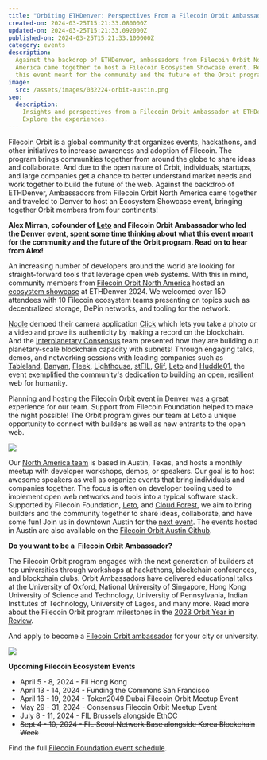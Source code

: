 ```yaml
---
title: "Orbiting ETHDenver: Perspectives From a Filecoin Orbit Ambassador"
created-on: 2024-03-25T15:21:33.080000Z
updated-on: 2024-03-25T15:21:33.092000Z
published-on: 2024-03-25T15:21:33.100000Z
category: events
description:
  Against the backdrop of ETHDenver, ambassadors from Filecoin Orbit North
  America came together to host a Filecoin Ecosystem Showcase event. Read about what
  this event meant for the community and the future of the Orbit program.
image:
  src: /assets/images/032224-orbit-austin.png
seo:
  description:
    Insights and perspectives from a Filecoin Orbit Ambassador at ETHDenver.
    Explore the experiences.
---
```


Filecoin Orbit is a global community that organizes events, hackathons, and other initiatives to increase awareness and adoption of Filecoin. The program brings communities together from around the globe to share ideas and collaborate. And due to the open nature of Orbit, individuals, startups, and large companies get a chance to better understand market needs and work together to build the future of the web. Against the backdrop of ETHDenver, Ambassadors from Filecoin Orbit North America came together and traveled to Denver to host an Ecosystem Showcase event, bringing together Orbit members from four continents!

**Alex Mirran, cofounder of [Leto](https://leto.gg) and Filecoin Orbit Ambassador who led the Denver event, spent some time thinking about what this event meant for the community and the future of the Orbit program. Read on to hear from Alex!**

An increasing number of developers around the world are looking for straight-forward tools that leverage open web systems. With this in mind, community members from [Filecoin Orbit North America](https://austinorbit.io) hosted an [ecosystem showcase](https://twitter.com/austin_orbit/status/1760893603314811024) at ETHDenver 2024. We welcomed over 150 attendees with 10 Filecoin ecosystem teams presenting on topics such as decentralized storage, DePin networks, and tooling for the network.

[Nodle](https://www.nodle.com/) demoed their camera application [Click](https://clickapp.com/) which lets you take a photo or a video and prove its authenticity by making a record on the blockchain. And the [Interplanetary Consensus](https://www.ipc.space/) team presented how they are building out planetary-scale blockchain capacity with subnets! Through engaging talks, demos, and networking sessions with leading companies such as [Tableland](https://tableland.xyz/), [Banyan](https://banyan.computer/), [Fleek](https://fleek.co/), [Lighthouse](https://www.lighthouse.storage/), [stFIL](https://stfil.io/#/), [Glif](https://www.glif.io/en), [Leto](https://leto.gg) and [Huddle01](https://huddle01.com/), the event exemplified the community's dedication to building an open, resilient web for humanity.

Planning and hosting the Filecoin Orbit event in Denver was a great experience for our team. Support from Filecoin Foundation helped to make the night possible! The Orbit program gives our team at Leto a unique opportunity to connect with builders as well as new entrants to the open web.

![](https://lh7-us.googleusercontent.com/eT7EAmIj2qscVzZFHiPPi4E2-Zy7CBF4TAEw-JKnhtWOGWrHQF_4pRKp2Tb_5xyi5Wi2eJqxdv_mdk8kMg-wbkL5srvgKooHLoMVoKQNM2VnXnhKvltlnLOC5g86sQ_W8E2U-Xe_eErWrV8xNagQMII)

Our [North America team](https://austinorbit.io) is based in Austin, Texas, and hosts a monthly meetup with developer workshops, demos, or speakers. Our goal is to host awesome speakers as well as organize events that bring individuals and companies together. The focus is often on developer tooling used to implement open web networks and tools into a typical software stack. Supported by Filecoin Foundation, [Leto](https://leto.gg/), and [Cloud Forest](https://cloudforest.cloud/), we aim to bring builders and the community together to share ideas, collaborate, and have some fun! Join us in downtown Austin for the [next event](https://www.meetup.com/austin-filecoin-orbit-meetup-group/). The events hosted in Austin are also available on the [Filecoin Orbit Austin Github](https://github.com/Filecoin-Orbit-Austin).

**Do you want to be a  Filecoin Orbit Ambassador?**

The Filecoin Orbit program engages with the next generation of builders at top universities through workshops at hackathons, blockchain conferences, and blockchain clubs. Orbit Ambassadors have delivered educational talks at the University of Oxford, National University of Singapore, Hong Kong University of Science and Technology, University of Pennsylvania, Indian Institutes of Technology, University of Lagos, and many more. Read more about the Filecoin Orbit program milestones in the [2023 Orbit Year in Review](https://fil.org/events/).

And apply to become a [Filecoin Orbit ambassador](https://airtable.com/appAGdqyYrqoFNuPI/shrKrbPOdxGNnMM9C) for your city or university.

![](https://lh7-us.googleusercontent.com/lPGlGnds3qGCC9ZGjFICk93WO83EdB6_zBjGF6Ct-sVcL43NOV0r_OLxEXNcWxgfOE0nzHtJ7rlEMSiUKKAss0ZBtATXmr8oQ-UuSXV-ASuOCHLbwPjhgOO6eNFuk-WgELAvJhzdvrE5NscWbgwgdbM)![]()

**Upcoming Filecoin Ecosystem Events**

- April 5 - 8, 2024 - Fil Hong Kong
- April 13 - 14, 2024 - Funding the Commons San Francisco
- April 16 - 19, 2024 - Token2049 Dubai Filecoin Orbit Meetup Event
- May 29 - 31, 2024 - Consensus Filecoin Orbit Meetup Event
- July 8 - 11, 2024 - FIL Brussels alongside EthCC
- ~~Sept 4 - 10, 2024 - FIL Seoul Network Base alongside Korea Blockchain Week~~

Find the full [Filecoin Foundation event schedule](https://fil.org/events/).
